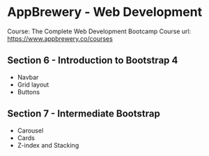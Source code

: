 # AppBrewery - Web Development

Course: The Complete Web Development Bootcamp
Course url: https://www.appbrewery.co/courses

## Section 6 - Introduction to Bootstrap 4

- Navbar
- Grid layout
- Buttons

## Section 7 - Intermediate Bootstrap

- Carousel
- Cards
- Z-index and Stacking
